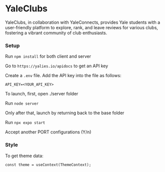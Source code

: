 # YaleClubs

YaleClubs, in collaboration with YaleConnects, provides Yale students with a user-friendly platform to explore, rank, and leave reviews for various clubs, fostering a vibrant community of club enthusiasts.

### Setup
Run ```npm install``` for both client and server

Go to `https://yalies.io/apidocs` to get an API key

Create a `.env` file. Add the API key into the file as follows:
```
API_KEY=<YOUR_API_KEY>
```

To launch, first, open ./server folder

Run ```node server```

Only after that, launch by returning back to the base folder

Run ```npx expo start```

Accept another PORT configurations (Y/n)


### Style
To get theme data:
```
const theme = useContext(ThemeContext);
```
